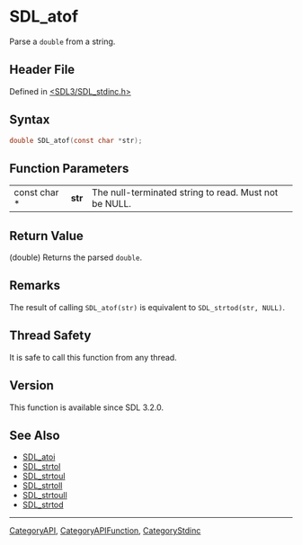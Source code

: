# SDL_atof

Parse a `double` from a string.

## Header File

Defined in [<SDL3/SDL_stdinc.h>](https://github.com/libsdl-org/SDL/blob/main/include/SDL3/SDL_stdinc.h)

## Syntax

```c
double SDL_atof(const char *str);
```

## Function Parameters

|              |         |                                                       |
| ------------ | ------- | ----------------------------------------------------- |
| const char * | **str** | The null-terminated string to read. Must not be NULL. |

## Return Value

(double) Returns the parsed `double`.

## Remarks

The result of calling `SDL_atof(str)` is equivalent to `SDL_strtod(str,
NULL)`.

## Thread Safety

It is safe to call this function from any thread.

## Version

This function is available since SDL 3.2.0.

## See Also

- [SDL_atoi](SDL_atoi)
- [SDL_strtol](SDL_strtol)
- [SDL_strtoul](SDL_strtoul)
- [SDL_strtoll](SDL_strtoll)
- [SDL_strtoull](SDL_strtoull)
- [SDL_strtod](SDL_strtod)






----
[CategoryAPI](CategoryAPI), [CategoryAPIFunction](CategoryAPIFunction), [CategoryStdinc](CategoryStdinc)

